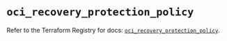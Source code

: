 # `oci_recovery_protection_policy`

Refer to the Terraform Registry for docs: [`oci_recovery_protection_policy`](https://registry.terraform.io/providers/oracle/oci/7.19.0/docs/resources/recovery_protection_policy).
